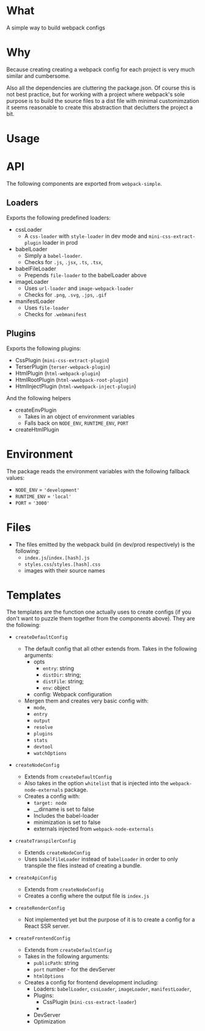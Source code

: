 # What

A simple way to build webpack configs

# Why

Because creating creating a webpack config for each project is very much similar and cumbersome.

Also all the dependencies are cluttering the package.json. Of course this is not best practice, but for working with a project where webpack's sole purpose is to build the source files to a dist file with minimal customimzation it seems reasonable to create this abstraction that declutters the project a bit.

# Usage

# API

The following components are exported from `webpack-simple`.

## Loaders

Exports the following predefined loaders:

-   cssLoader
    -   A `css-loader` with `style-loader` in dev mode and `mini-css-extract-plugin` loader in prod
-   babelLoader
    -   Simply a `babel-loader`.
    -   Checks for `.js`, `.jsx`, `.ts`, `.tsx`,
-   babelFileLoader
    -   Prepends `file-loader` to the babelLoader above
-   imageLoader
    -   Uses `url-loader` and `image-webpack-loader`
    -   Checks for `.png`, `.svg`, `.jps`, `.gif`
-   manifestLoader
    -   Uses `file-loader`
    -   Checks for `.webmanifest`

## Plugins

Exports the following plugins:

-   CssPlugin (`mini-css-extract-plugin`)
-   TerserPlugin (`terser-webpack-plugin`)
-   HtmlPlugin (`html-webpack-plugin`)
-   HtmlRootPlugin (`html-wwebpack-root-plugin`)
-   HtmlInjectPlugin (`html-wwebpack-inject-plugin`)

And the following helpers

-   createEnvPlugin
    -   Takes in an object of environment variables
    -   Falls back on `NODE_ENV`, `RUNTIME_ENV`, `PORT`
-   createHtmlPlugin

# Environment

The package reads the environment variables with the following fallback values:

-   `NODE_ENV` = `'development'`
-   `RUNTIME_ENV` = `'local'`
-   `PORT` = `'3000'`

# Files

-   The files emitted by the webpack build (in dev/prod respectively) is the following:
    -   `index.js`/`index.[hash].js`
    -   `styles.css`/`styles.[hash].css`
    -   images with their source names

# Templates

The templates are the function one actually uses to create configs (if you don't want to puzzle them together from the components above). They are the following:

-   `createDefaultConfig`

    -   The default config that all other extends from. Takes in the following arguments:
        -   opts
            -   `entry`: string
            -   `distDir`: string;
            -   `distFile`: string;
            -   `env`: object
        -   config: Webpack configuration
    -   Mergen them and creates very basic config with:
        -   `mode`,
        -   `entry`
        -   `output`
        -   `resolve`
        -   `plugins`
        -   `stats`
        -   `devtool`
        -   `watchOptions`

-   `createNodeConfig`

    -   Extends from `createDefaultConfig`
    -   Also takes in the option `whitelist` that is injected into the `webpack-node-externals` package.
    -   Creates a config with:
        -   `target: node`
        -   \_\_dirname is set to false
        -   Includes the babel-loader
        -   minimization is set to false
        -   externals injected from `webpack-node-externals`

-   `createTranspilerConfig`

    -   Extends `createNodeConfig`
    -   Uses `babelFileLoader` instead of `babelLoader` in order to only transpile the files instead of creating a bundle.

-   `createApiConfig`

    -   Extends from `createNodeConfig`
    -   Creates a config where the output file is `index.js`

-   `createRenderConfig`

    -   Not implemented yet but the purpose of it is to create a config for a React SSR server.

-   `createFrontendConfig`
    -   Extends from `createDefaultConfig`
    -   Takes in the following arguments:
        -   `publicPath`: string
        -   `port` number - for the devServer
        -   `htmlOptions`
    -   Creates a config for frontend development including:
        -   Loaders: `babelLoader`, `cssLoader`, `imageLoader`, `manifestLoader`,
        -   Plugins:
            -   CssPlugin (`mini-css-extract-loader`)
            -
        -   DevServer
        -   Optimization
